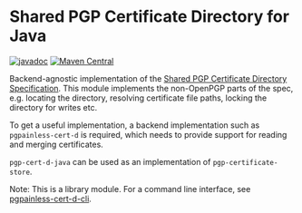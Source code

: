 <!--
SPDX-FileCopyrightText: 2022 Paul Schaub <info@pgpainless.org>

SPDX-License-Identifier: Apache-2.0
-->

# Shared PGP Certificate Directory for Java

[![javadoc](https://javadoc.io/badge2/org.pgpainless/pgp-cert-d-java/javadoc.svg)](https://javadoc.io/doc/org.pgpainless/pgp-cert-d-java)
[![Maven Central](https://badgen.net/maven/v/maven-central/org.pgpainless/pgp-cert-d-java)](https://search.maven.org/artifact/org.pgpainless/pgp-cert-d-java)

Backend-agnostic implementation of the [Shared PGP Certificate Directory Specification](https://sequoia-pgp.gitlab.io/pgp-cert-d/).
This module implements the non-OpenPGP parts of the spec, e.g. locating the directory, resolving certificate file paths,
locking the directory for writes etc.

To get a useful implementation, a backend implementation such as `pgpainless-cert-d` is required, which needs to provide
support for reading and merging certificates.

`pgp-cert-d-java` can be used as an implementation of `pgp-certificate-store`.

Note: This is a library module. For a command line interface, see [pgpainless-cert-d-cli](https://github.com/pgpainless/cert-d-pgpainless/tree/main/pgpainless-cert-d-cli).